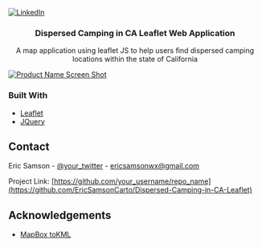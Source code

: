 [![LinkedIn][linkedin-shield]][linkedin-url]

<p align="center">
  <h3 align="center">Dispersed Camping in CA Leaflet Web Application</h3>

  <p align="center">
    A map application using leaflet JS to help users find dispersed camping locations within the state of California
  </p>
</p>

<!-- ABOUT THE PROJECT -->

[![Product Name Screen Shot][product-screenshot]](https://ericsamson.com/GIS/DispersedCamping/DispersedCamping.html)


### Built With
* [Leaflet](https://leafletjs.com/)
* [JQuery](https://jquery.com)

<!-- CONTACT -->
## Contact

Eric Samson - [@your_twitter](https://twitter.com/EricSamsonGIS) - ericsamsonwx@gmail.com

Project Link: [https://github.com/your_username/repo_name](https://github.com/EricSamsonCarto/Dispersed-Camping-in-CA-Leaflet)



<!-- ACKNOWLEDGEMENTS -->
## Acknowledgements
* [MapBox toKML](https://github.com/mapbox/tokml)


[linkedin-shield]: https://img.shields.io/badge/-LinkedIn-black.svg?style=flat-square&logo=linkedin&colorB=555
[linkedin-url]: https://linkedin.com/in/iamericsamson
[product-screenshot]: https://lh3.googleusercontent.com/VAkI6AmHp0aOhyPW1sNv7m0IqTwmJlU-SXN2_c7eSOgVxqXh7ef-WMdKXG3xJkbWHSurdaUMDwYNWRJjeuAiqbSoq65nKjbwNeGB0O4rYl1NghzbL6spVyDDBDD0Wnb9O6ZomZrdxw=w2400
